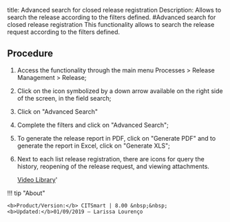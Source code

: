 title: Advanced search for closed release registration
Description: Allows to search the release according to the filters defined.
#Advanced search for closed release registration
This functionality allows to search the release request according to the filters defined.

Procedure
-------------

1.  Access the functionality through the main menu Processes \> Release
    Management \> Release;

2.  Click on the icon symbolized by a down arrow available on the right side of
    the screen, in the field search;

3.  Click on "Advanced Search"

4.  Complete the filters and click on "Advanced Search";

5.  To generate the release report in PDF, click on "Generate PDF" and to
    generate the report in Excel, click on "Generate XLS";

6.  Next to each list release registration, there are icons for query
    the history, reopening of the release request, and viewing attachments.
    
    <i class='fa fa-youtube-play  fa-2x' style='color:#97ce17;vertical-align: middle;'> </i> [Video Library](https://www.youtube.com/playlist?list=PLB5qK2uzf2RMA1W1Js4-lPEDUDUJJ_rUa)'

!!! tip "About"

    <b>Product/Version:</b> CITSmart | 8.00 &nbsp;&nbsp;
    <b>Updated:</b>01/09/2019 – Larissa Lourenço

